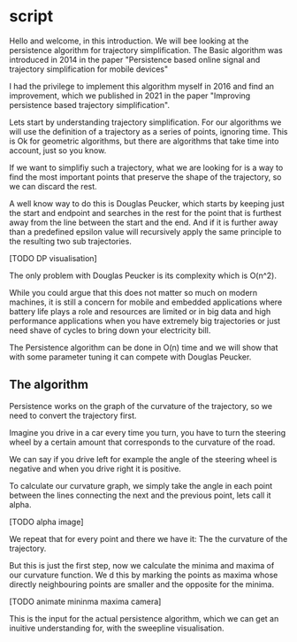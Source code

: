 # script

Hello and welcome, in this introduction. We will bee looking at the persistence algorithm for trajectory simplification.
The Basic algorithm was introduced in 2014 in the paper "Persistence based online signal and trajectory simplification for mobile devices"

I had the privilege to implement this algorithm myself in 2016 and find an improvement, which we published in 2021 in the paper "Improving persistence based trajectory simplification".

Lets start by understanding trajectory simplification. For our algorithms we will use the definition of a trajectory as a series of points, ignoring time. This is Ok for geometric algorithms, but there are algorithms that take time into account, just so you know.

If we want to simplifiy such a trajectory, what we are looking for is a way to find the most important points that preserve the shape of the trajectory, so we can discard the rest.

A well know way to do this is Douglas Peucker, which starts by keeping just the start and endpoint and searches in the rest for the point that is furthest away from the line between the start and the end. And if it is further away than a predefined epsilon value will recursively apply the same principle to the resulting two sub trajectories.

[TODO DP visualisation]

The only problem with Douglas Peucker is its complexity which is O(n^2).

While you could argue that this does not matter so much on modern machines, it is still a concern for mobile and embedded applications where battery life plays a role and resources are limited or in big data and high performance applications when you have extremely big trajectories or just need shave of cycles to bring down your electricity bill.

The Persistence algorithm can be done in O(n) time and we will show that with some parameter tuning it can compete with Douglas Peucker.


## The algorithm

Persistence works on the graph of the curvature of the trajectory, so we need to convert the trajectory first.

Imagine you drive in a car every time you turn, you have to turn the steering wheel by a certain amount that corresponds to the curvature of the road.

We can say if you drive left for example the angle of the steering wheel is negative and when you drive right it is positive.


To calculate our curvature graph, we simply take the angle in each point between the lines connecting the next and the previous point, lets call it alpha.

[TODO alpha image]

We repeat that for every point and there we have it: The the curvature of the trajectory.

But this is just the first step, now we calculate the minima and maxima of our curvature function. We d this by marking the points as maxima whose directly neighbouring points are smaller and the opposite for the minima.

[TODO animate mininma maxima camera]


This is the input for the actual persistence algorithm, which we can get an inuitive understanding for, with the sweepline visualisation.

